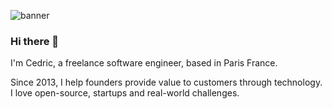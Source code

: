 ![banner](https://pbs.twimg.com/profile_banners/238885377/1592496748/1500x500)

### Hi there 👋

I'm Cedric, a freelance software engineer, based in Paris France.

Since 2013, I help founders provide value to customers through technology. I love open-source, startups and real-world challenges.

<!--
**cvng/cvng** is a ✨ _special_ ✨ repository because its `README.md` (this file) appears on your GitHub profile.

Here are some ideas to get you started:

- 🔭 I’m currently working on ...
- 🌱 I’m currently learning ...
- 👯 I’m looking to collaborate on ...
- 🤔 I’m looking for help with ...
- 💬 Ask me about ...
- 📫 How to reach me: ...
- 😄 Pronouns: ...
- ⚡ Fun fact: ...
-->
